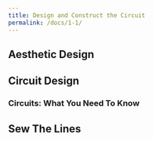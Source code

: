 ```yaml
---
title: Design and Construct the Circuit
permalink: /docs/1-1/
---
```

## Aesthetic Design

## Circuit Design

### Circuits: What You Need To Know

## Sew The Lines